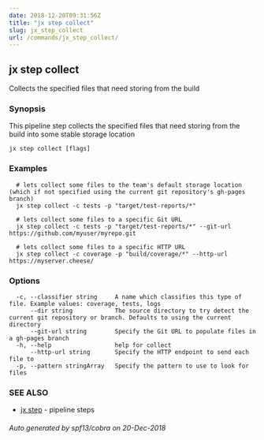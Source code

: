 ```yaml
---
date: 2018-12-20T09:31:56Z
title: "jx step collect"
slug: jx_step_collect
url: /commands/jx_step_collect/
---
```

## jx step collect

Collects the specified files that need storing from the build

### Synopsis

This pipeline step collects the specified files that need storing from the build into some stable storage location

```
jx step collect [flags]
```

### Examples

```
  # lets collect some files to the team's default storage location (which if not specified using the current git repository's gh-pages branch)
  jx step collect -c tests -p "target/test-reports/*"
  
  # lets collect some files to a specific Git URL
  jx step collect -c tests -p "target/test-reports/*" --git-url https://github.com/myuser/myrepo.git
  
  # lets collect some files to a specific HTTP URL
  jx step collect -c coverage -p "build/coverage/*" --http-url https://myserver.cheese/
```

### Options

```
  -c, --classifier string     A name which classifies this type of file. Example values: coverage, tests, logs
      --dir string            The source directory to try detect the current git repository or branch. Defaults to using the current directory
      --git-url string        Specify the Git URL to populate files in a gh-pages branch
  -h, --help                  help for collect
      --http-url string       Specify the HTTP endpoint to send each file to
  -p, --pattern stringArray   Specify the pattern to use to look for files
```

### SEE ALSO

* [jx step](/commands/jx_step/)	 - pipeline steps

###### Auto generated by spf13/cobra on 20-Dec-2018
